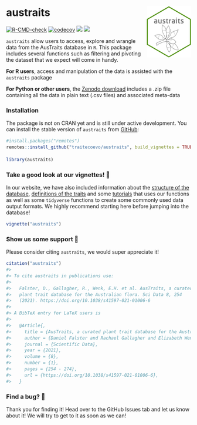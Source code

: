 
<!-- README.md is generated from README.Rmd. Please edit that file -->

# austraits <img src="man/figures/hexlogo.png" align="right" alt="" width="120" />

<!-- badges: start -->

[![R-CMD-check](https://github.com/traitecoevo/austraits/workflows/R-CMD-check/badge.svg)](https://github.com/traitecoevo/austraits/actions)
[![codecov](https://codecov.io/gh/traitecoevo/austraits/branch/master/graph/badge.svg?token=JT1M0AMZ44)](https://codecov.io/gh/traitecoevo/austraits)
[![](https://img.shields.io/badge/doi-10.1038/s41597--021--01006--6-blue.svg)](https://doi.org/10.1038/s41597-021-01006-6)
[![](https://img.shields.io/badge/lifecycle-stable-brightgreen.svg)](https://lifecycle.r-lib.org/articles/stages.html#stable)
<!-- badges: end -->

`austraits` allow users to access, explore and wrangle data from the
AusTraits database in `R`. This package includes several functions such
as filtering and pivoting the dataset that we expect will come in handy.

**For R users**, access and manipulation of the data is assisted with
the `austraits` package

**For Python or other users**, the [Zenodo
download](https://zenodo.org/record/5112001#collapseTwo) includes a .zip
file containing all the data in plain text (.csv files) and associated
meta-data

### Installation

The package is not on CRAN yet and is still under active development.
You can install the stable version of `austraits` from
[GitHub](https://github.com/traitecoevo/austraits):

``` r
#install.packages("remotes")
remotes::install_github("traitecoevo/austraits", build_vignettes = TRUE)

library(austraits) 
```

### Take a good look at our vignettes! 👀

In our website, we have also included information about the [structure
of the
database](https://traitecoevo.github.io/austraits/articles/structure.html),
[definitions of the
traits](https://traitecoevo.github.io/austraits/articles/dictionary.html)
and some
[tutorials](https://traitecoevo.github.io/austraits/articles/austraits.html)
that uses our functions as well as some `tidyverse` functions to create
some commonly used data output formats. We highly recommend starting
here before jumping into the database!

``` r
vignette("austraits")
```

### Show us some support 💚

Please consider citing `austraits`, we would super appreciate it!

``` r
citation("austraits")
#> 
#> To cite austraits in publications use:
#> 
#>   Falster, D., Gallagher, R., Wenk, E.H. et al. AusTraits, a curated
#>   plant trait database for the Australian flora. Sci Data 8, 254
#>   (2021). https://doi.org/10.1038/s41597-021-01006-6
#> 
#> A BibTeX entry for LaTeX users is
#> 
#>   @Article{,
#>     title = {AusTraits, a curated plant trait database for the Australian flora},
#>     author = {Daniel Falster and Rachael Gallagher and Elizabeth Wenk et al.},
#>     journal = {Scientific Data},
#>     year = {2021},
#>     volume = {8},
#>     number = {1},
#>     pages = {254 - 274},
#>     url = {https://doi.org/10.1038/s41597-021-01006-6},
#>   }
```

### Find a bug? 🐛

Thank you for finding it! Head over to the GitHub Issues tab and let us
know about it! We will try to get to it as soon as we can!
